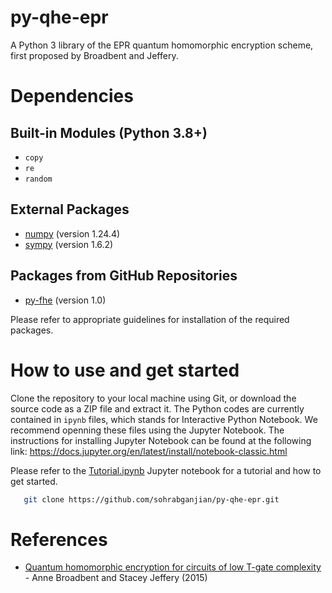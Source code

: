 # py-qhe-epr

A Python 3 library of the EPR quantum homomorphic encryption scheme, first proposed by Broadbent and Jeffery. 

# Dependencies

## Built-in Modules (Python 3.8+)

 - `copy`
 - `re`
 - `random`

## External Packages

- [numpy](https://numpy.org/) (version 1.24.4)
- [sympy](https://www.sympy.org/) (version 1.6.2)

## Packages from GitHub Repositories

- [py-fhe](https://github.com/sarojaerabelli/py-fhe) (version 1.0)

Please refer to appropriate guidelines for installation of the required packages. 

# How to use and get started

Clone the repository to your local machine using Git, or download the source code as a ZIP file and extract it. The Python codes are currently contained in `ipynb` files, which stands for Interactive Python Notebook. We recommend openning these files using the Jupyter Notebook. The instructions for installing Jupyter Notebook can be found at the following link:
https://docs.jupyter.org/en/latest/install/notebook-classic.html


Please refer to the <a href="https://github.com/sohrabganjian/py-qhe-epr/blob/main/Tutorial.ipynb">Tutorial.ipynb</a> Jupyter notebook for a tutorial and how to get started. 



```bash
   git clone https://github.com/sohrabganjian/py-qhe-epr.git
```


# References

- [Quantum homomorphic encryption for circuits of low T-gate complexity](https://arxiv.org/pdf/1412.8766.pdf) - Anne Broadbent and Stacey Jeffery (2015)
